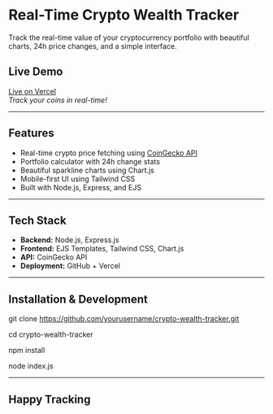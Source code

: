 # Real-Time Crypto Wealth Tracker

Track the real-time value of your cryptocurrency portfolio with beautiful charts, 24h price changes, and a simple interface.

## Live Demo

 [Live on Vercel](https://your-vercel-url.vercel.app)  
_Track your coins in real-time!_

---

##  Features

-  Real-time crypto price fetching using [CoinGecko API](https://www.coingecko.com/en/api)
-  Portfolio calculator with 24h change stats
-  Beautiful sparkline charts using Chart.js
-  Mobile-first UI using Tailwind CSS
-  Built with Node.js, Express, and EJS

---

##  Tech Stack

- **Backend:** Node.js, Express.js
- **Frontend:** EJS Templates, Tailwind CSS, Chart.js
- **API:** CoinGecko API
- **Deployment:** GitHub + Vercel

---

##  Installation & Development


git clone https://github.com/yourusername/crypto-wealth-tracker.git

cd crypto-wealth-tracker

npm install

node index.js

---
## Happy Tracking 
